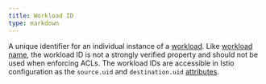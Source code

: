 ```yaml
---
title: Workload ID
type: markdown
---
```

A unique identifier for an individual instance of a [workload](#workload).
Like [workload name](#workload-name), the workload ID is not a strongly verified property and should not be used
when enforcing ACLs. The workload IDs are accessible in Istio configuration as the
`source.uid` and `destination.uid` [attributes](#attribute).
